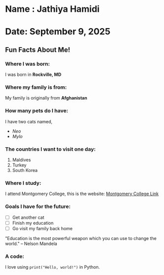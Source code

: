 # Name : Jathiya Hamidi 
# Date: September 9, 2025
## Fun Facts About Me!
### Where I was born: 
I was born in **Rockville, MD**
### Where my family is from:
My family is originally from **Afghanistan**
### How many pets do I have: 
I have two cats named, 
- *Neo*
- *Mylo*
### The countries I want to visit one day:
1. Maldives
2. Turkey
3. South Korea
### Where I study:
I attend Montgomery College, this is the website: [Montgomery College Link](https://www.montgomerycollege.edu/)

### Goals I have for the future:
- [ ] Get another cat
- [ ] Finish my education
- [ ] Go visit my family back home

"Education is the most powerful weapon which you can use to change the world." – Nelson Mandela
### A code: 
I love using `print("Hello, world!")` in Python.
